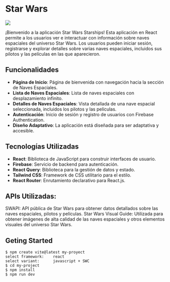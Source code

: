 # Star Wars 
<img src="https://infonegocios.info/content/images/2023/10/24/415577/conversions/star-wars-impactmkt-medium-size.jpg" >


¡Bienvenido a la aplicación Star Wars Starships! Esta aplicación en React permite a los usuarios ver e interactuar con información sobre naves espaciales del universo Star Wars. Los usuarios pueden iniciar sesión, registrarse y explorar detalles sobre varias naves espaciales, incluidos sus pilotos y las películas en las que aparecieron.

## Funcionalidades

- **Página de Inicio**: Página de bienvenida con navegación hacia la sección de Naves Espaciales.
- **Lista de Naves Espaciales**: Lista de naves espaciales con desplazamiento infinito.
- **Detalles de Naves Espaciales**: Vista detallada de una nave espacial seleccionada, incluidos los pilotos y las películas.
- **Autenticación**: Inicio de sesión y registro de usuarios con Firebase Authentication.
- **Diseño Adaptativo**: La aplicación está diseñada para ser adaptativa y accesible.

## Tecnologías Utilizadas

- **React**: Biblioteca de JavaScript para construir interfaces de usuario.
- **Firebase**: Servicio de backend para autenticación.
- **React Query**: Biblioteca para la gestión de datos y estado.
- **Tailwind CSS**: Framework de CSS utilitario para el estilo.
- **React Router**: Enrutamiento declarativo para React.js.

 
## APIs Utilizadas:
SWAPI: API pública de Star Wars para obtener datos detallados sobre las naves espaciales, pilotos y películas.
Star Wars Visual Guide: Utilizada para obtener imágenes de alta calidad de las naves espaciales y otros elementos visuales del universo Star Wars.

## Geting Started
```
$ npm create vite@latest my-proyect
select framework:    react
select variant:      javascript + SWC
$ cd my-project
$ npm install
$ npm run dev

